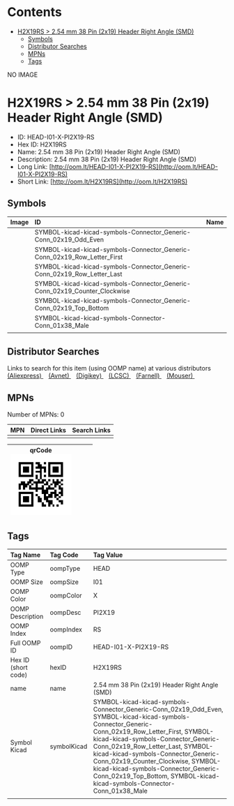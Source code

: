 



Contents
========

* [H2X19RS > 2.54 mm 38 Pin (2x19) Header Right Angle (SMD)](#h2x19rs--254-mm-38-pin-2x19-header-right-angle-smd)
	* [Symbols](#symbols)
	* [Distributor Searches](#distributor-searches)
	* [MPNs](#mpns)
	* [Tags](#tags)
  
NO IMAGE  
# H2X19RS > 2.54 mm 38 Pin (2x19) Header Right Angle (SMD)

- ID: HEAD-I01-X-PI2X19-RS
- Hex ID: H2X19RS
- Name: 2.54 mm 38 Pin (2x19) Header Right Angle (SMD)
- Description: 2.54 mm 38 Pin (2x19) Header Right Angle (SMD)
- Long Link: [http://oom.lt/HEAD-I01-X-PI2X19-RS](http://oom.lt/HEAD-I01-X-PI2X19-RS)
- Short Link: [http://oom.lt/H2X19RS](http://oom.lt/H2X19RS)

## Symbols
  

|Image|ID|Name|
| :--- | :--- | :--- |
|![]()|SYMBOL-kicad-kicad-symbols-Connector_Generic-Conn_02x19_Odd_Even||
|![]()|SYMBOL-kicad-kicad-symbols-Connector_Generic-Conn_02x19_Row_Letter_First||
|![]()|SYMBOL-kicad-kicad-symbols-Connector_Generic-Conn_02x19_Row_Letter_Last||
|![]()|SYMBOL-kicad-kicad-symbols-Connector_Generic-Conn_02x19_Counter_Clockwise||
|![]()|SYMBOL-kicad-kicad-symbols-Connector_Generic-Conn_02x19_Top_Bottom||
|![]()|SYMBOL-kicad-kicad-symbols-Connector-Conn_01x38_Male||
||||

## Distributor Searches
  
Links to search for this item (using OOMP name) at various distributors  
[(Aliexpress) ](https://www.aliexpress.com/wholesale?SearchText=11172.54+mm+38+Pin+2x19+Header+Right+Angle+SMD)&nbsp;&nbsp;&nbsp;[(Avnet) ](https://www.avnet.com/shop/us/search/2.54+mm+38+Pin+2x19+Header+Right+Angle+SMD)&nbsp;&nbsp;&nbsp;[(Digikey) ](https://www.digikey.co.uk/en/products/result?s=2.54+mm+38+Pin+2x19+Header+Right+Angle+SMD)&nbsp;&nbsp;&nbsp;[(LCSC) ](https://www.lcsc.com/search?q=2.54+mm+38+Pin+2x19+Header+Right+Angle+SMD)&nbsp;&nbsp;&nbsp;[(Farnell) ](https://uk.farnell.com/search?st=2.54+mm+38+Pin+2x19+Header+Right+Angle+SMD)&nbsp;&nbsp;&nbsp;[(Mouser) ](https://www.mouser.com/c/?q=2.54+mm+38+Pin+2x19+Header+Right+Angle+SMD)&nbsp;&nbsp;&nbsp;
## MPNs
  
Number of MPNs: 0  

|MPN|Direct Links|Search Links|
| :--- | :--- | :--- |
||||
  

|qrCode<br>[![](https://raw.githubusercontent.com/oomlout/oomlout_OOMP_parts_V2/main/HEAD/I01/X/PI2X19/RS/qrCode_140.png)](https://github.com/oomlout/oomlout_OOMP_parts_V2/tree/main/HEAD/I01/X/PI2X19/RS/qrCode.png)||||
| :---: | :---: | :---: | :---: |

## Tags
  

|Tag Name|Tag Code|Tag Value|
| :--- | :--- | :--- |
|OOMP Type|oompType|HEAD|
|OOMP Size|oompSize|I01|
|OOMP Color|oompColor|X|
|OOMP Description|oompDesc|PI2X19|
|OOMP Index|oompIndex|RS|
|Full OOMP ID|oompID|HEAD-I01-X-PI2X19-RS|
|Hex ID (short code)|hexID|H2X19RS|
|name|name|2.54 mm 38 Pin (2x19) Header Right Angle (SMD)|
|Symbol Kicad|symbolKicad|SYMBOL-kicad-kicad-symbols-Connector_Generic-Conn_02x19_Odd_Even, SYMBOL-kicad-kicad-symbols-Connector_Generic-Conn_02x19_Row_Letter_First, SYMBOL-kicad-kicad-symbols-Connector_Generic-Conn_02x19_Row_Letter_Last, SYMBOL-kicad-kicad-symbols-Connector_Generic-Conn_02x19_Counter_Clockwise, SYMBOL-kicad-kicad-symbols-Connector_Generic-Conn_02x19_Top_Bottom, SYMBOL-kicad-kicad-symbols-Connector-Conn_01x38_Male|
||||
